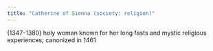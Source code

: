 ```yaml
---
title: "Catherine of Sienna (society: religion)"
---
```

(1347-1380) holy woman known for her long fasts and mystic religious experiences; canonized in 1461

